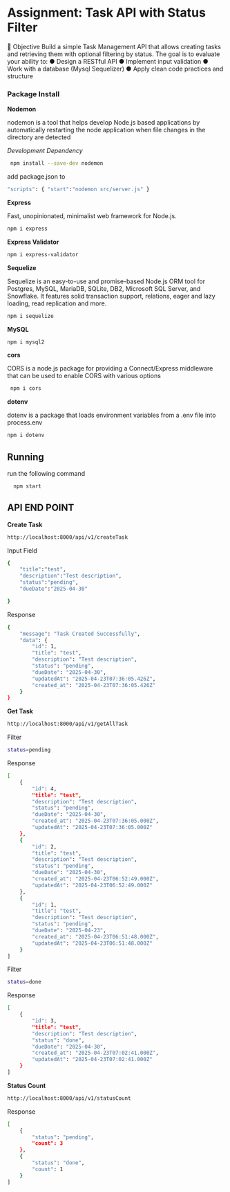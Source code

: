 <h1>Assignment: Task API with Status Filter</h1>
🎯 Objective
Build a simple Task Management API that allows creating tasks and retrieving them with
optional filtering by status. The goal is to evaluate your ability to:
● Design a RESTful API
● Implement input validation
● Work with a database (Mysql Sequelizer)
● Apply clean code practices and structure

<h3>Package Install</h3>
<b>Nodemon</b>
<p>nodemon is a tool that helps develop Node.js based applications by automatically restarting the node application when file changes in the directory are detected</p>
<i>Development Dependency</i>

```bash
 npm install --save-dev nodemon 
```

add package.json to 

```bash
"scripts": { "start":"nodemon src/server.js" }
```

<b>Express</b>
<p>Fast, unopinionated, minimalist web framework for Node.js.</p>

```bash
npm i express
```
<b>Express Validator</b>
```bash
npm i express-validator
```
<b>Sequelize</b>
<p>Sequelize is an easy-to-use and promise-based Node.js ORM tool for Postgres, MySQL, MariaDB, SQLite, DB2, Microsoft SQL Server, and Snowflake. It features solid transaction support, relations, eager and lazy loading, read replication and more.</p>

```bash
npm i sequelize
```
<b>MySQL</b>
```bash
npm i mysql2
```
<b>cors</b>
<p>CORS is a node.js package for providing a Connect/Express middleware that can be used to enable CORS with various options</p>

```bash
 npm i cors 
 ```

<b>dotenv</b>
<p>dotenv is a package that loads environment variables from a .env file into process.env</p>

```bash
npm i dotenv
```

## Running 

run the following command

```bash
  npm start
```
<h2>API END POINT</h2>
<b>Create Task</b>

```bash
http://localhost:8000/api/v1/createTask
```
Input Field
```bash
{
    "title":"test",
    "description":"Test description",
    "status":"pending",
    "dueDate":"2025-04-30"

}
```
Response
```bash
{
    "message": "Task Created Successfully",
    "data": {
        "id": 1,
        "title": "test",
        "description": "Test description",
        "status": "pending",
        "dueDate": "2025-04-30",
        "updatedAt": "2025-04-23T07:36:05.426Z",
        "created_at": "2025-04-23T07:36:05.426Z"
    }
}
```
<b>Get Task</b>

```bash
http://localhost:8000/api/v1/getAllTask
```
Filter
```bash
status=pending
```
Response
```bash
[
    {
        "id": 4,
        "title": "test",
        "description": "Test description",
        "status": "pending",
        "dueDate": "2025-04-30",
        "created_at": "2025-04-23T07:36:05.000Z",
        "updatedAt": "2025-04-23T07:36:05.000Z"
    },
    {
        "id": 2,
        "title": "test",
        "description": "Test description",
        "status": "pending",
        "dueDate": "2025-04-30",
        "created_at": "2025-04-23T06:52:49.000Z",
        "updatedAt": "2025-04-23T06:52:49.000Z"
    },
    {
        "id": 1,
        "title": "test",
        "description": "Test description",
        "status": "pending",
        "dueDate": "2025-04-23",
        "created_at": "2025-04-23T06:51:48.000Z",
        "updatedAt": "2025-04-23T06:51:48.000Z"
    }
]
```
Filter
```bash
status=done
```
Response
```bash
[
    {
        "id": 3,
        "title": "test",
        "description": "Test description",
        "status": "done",
        "dueDate": "2025-04-30",
        "created_at": "2025-04-23T07:02:41.000Z",
        "updatedAt": "2025-04-23T07:02:41.000Z"
    }
]
```


<b>Status Count</b>

```bash
http://localhost:8000/api/v1/statusCount
```
Response
```bash
[
    {
        "status": "pending",
        "count": 3
    },
    {
        "status": "done",
        "count": 1
    }
]
```

